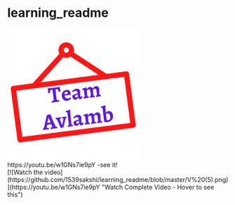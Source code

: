 # learning_readme
<img src="https://github.com/1539sakshi/learning_readme/blob/master/V%20(5).png" width="300" />
<br>
https://youtu.be/w1GNs7ie9pY -see it!
<br>
[![Watch the video](https://github.com/1539sakshi/learning_readme/blob/master/V%20(5).png)](https://youtu.be/w1GNs7ie9pY "Watch Complete Video - Hover to see this")
